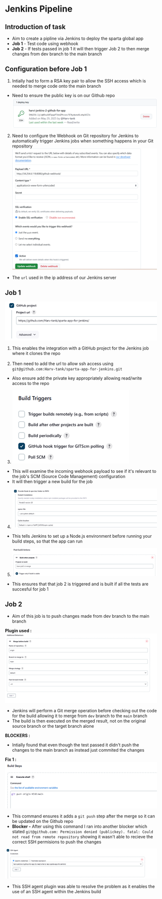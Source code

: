 # Jenkins Pipeline

## Introduction of task
- Aim to create a pipline via Jenkins to deploy the sparta global app
- **Job 1** -  Test code using webhook
- **Job 2** -  If tests passed in job 1 it will then trigger Job 2 to then merge changes from dev branch to the main branch

## Configuration before Job 1
1.  Intially had to form a RSA key pair to allow the SSH access which is needed to merge code onto the main branch
- Need to ensure the public key is on our Github repo 
![alt text](image.png)

2. Need to configure the Webhook on Git repository for Jenkins to automatically trigger Jenkins jobs when something happens in your Git repository
![alt text](image-1.png)
- The ```url``` used in the ip address of our Jenkins server 

## Job 1
![alt text](image-2.png)
1. This enables the integration with a GitHub project for the Jenkins job where it clones the repo <br> <br>
2. Then need to add the url to allow ssh access using ```git@github.com:Harv-tank/sparta-app-for-jenkins.git``` 
- Also ensure add the private key appropriately allowing read/write access to the repo

3. ![alt text](image-3.png) 
- This will examine the incoming webhook payload to see if it's relevant to the job's SCM (Source Code Management) configuration
- It will then trigger a new build for the job

4. ![alt text](image-4.png)
- This tells Jenkins to set up a Node.js environment before running your build steps, so that the app can run

5. ![alt text](image-5.png)
- This ensures that that job 2 is triggered and is built if all the tests are succesful for job 1

## Job 2

- Aim of this job is to push changes made from dev branch to the main branch

**Plugin used :**
![alt text](image-6.png)
- Jenkins will perform a Git merge operation before checking out the code for the build allowing it to merge from ```dev``` branch to the ```main``` branch 
- The build is then executed on the merged result, not on the original source branch or the target branch alone

**BLOCKERS :**
- Intially found that even though the test passed it didn't push the changes to the main branch as instead just commited the changes

**Fix 1 :** 
![alt text](image-7.png) 
- This command ensures it adds a ```git push``` step after the merge so it can be updated on the Github repo
- **Blocker -** After using this command I ran into another blocker which stated ```git@github.com: Permission denied (publickey). fatal: Could not read from remote repository``` showing it wasn't able to recieve the correct SSH permisions to push the changes

![alt text](image-8.png)
- This SSH agent plugin was able to resolve the problem as it enables the use of an SSH agent within the Jenkins build

